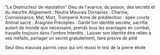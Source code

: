 "Le Destructeur de réputation"
Dieu de l'avarice, du poison, des secrets et du meurtre
Alignement : Neutre Mauvais
Domaines : Charme, Connaissance, Mal, Mort, Tromperie
Arme de prédilection : épée courte
Animal sacré : Araignée
Préceptes : Garde ton identité secrète, sacrifie autant de monde que nécessaire, prends tous les avantages en combat, travaille toujours dans l'ombre
Interdits : Laisser son identité être reliée à ses méfaits, partager un secret gratuitement, faire preuve de pitié

Seul dieu mauvais parmis ceux qui ont réussi le test de la pierre étoile
